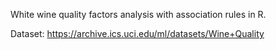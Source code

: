 White wine quality factors analysis with association rules in R.

Dataset:
https://archive.ics.uci.edu/ml/datasets/Wine+Quality